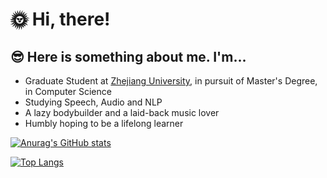 # 🌞 Hi, there!

## 😎 Here is something about me. I'm...

* Graduate Student at [Zhejiang University](https://www.zju.edu.cn/english/), in pursuit of Master's Degree, in Computer Science
* Studying Speech, Audio and NLP
* A lazy bodybuilder and a laid-back music lover
* Humbly hoping to be a lifelong learner

[![Anurag's GitHub stats](https://github-readme-stats.vercel.app/api?username=RickyL-2000&&count_private=true&show_icons=true&theme=synthwave)](https://github.com/anuraghazra/github-readme-stats)

[![Top Langs](https://github-readme-stats.vercel.app/api/top-langs/?username=RickyL-2000&theme=synthwave&count_private=true)](https://github.com/anuraghazra/github-readme-stats)



<!-- ## ✨ Some of my works

### 🎤 Audio and Speech Processing

* [M4Singer: a Multi-Style, Multi-Singer and Musical Score Provided Mandarin Singing Corpus](https://openreview.net/forum?id=qiDmAaG6mP), Lichao Zhang, **Ruiqi Li**, Shoutong Wang, Liqun Deng, Jinglin Liu, Yi Ren, Jinzheng He, Rongjie Huang, Jieming Zhu, Xiao Chen, Zhou Zhao | **NeurIPS 2022**  ![GitHub](https://img.shields.io/github/stars/M4Singer/M4Singer?label=Code%20Stars&style=plastic) -->
